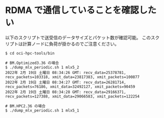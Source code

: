 # RDMA で通信していることを確認したい
以下のスクリプトで送受信のデータサイズとパケット数が確認可能。
このスクリプトは計算ノードに負荷が掛かるのでご注意ください。
```
$ cd oci-hpc-tools/bin

# BM.Optimized3.36 の場合
$ ./dump_mlx_periodic.sh 1 mlx5_2
2022年 2月 19日 土曜日 08:34:26 GMT: recv_data=25378781, recv_packets=103318, xmit_data=23817383, xmit_packets=100877
2022年 2月 19日 土曜日 08:34:27 GMT: recv_data=26281714, recv_packets=76186, xmit_data=32492127, xmit_packets=90459
2022年 2月 19日 土曜日 08:34:28 GMT: recv_data=29166371, recv_packets=127388, xmit_data=29066583, xmit_packets=122254

# BM.HPC2.36 の場合
$ ./dump_mlx_periodic.sh 1 mlx5_1
```
